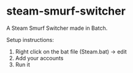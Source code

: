 # steam-smurf-switcher
A Steam Smurf Switcher made in Batch.

Setup instructions:
1. Right click on the bat file (Steam.bat) -> edit
2. Add your accounts
3. Run it

